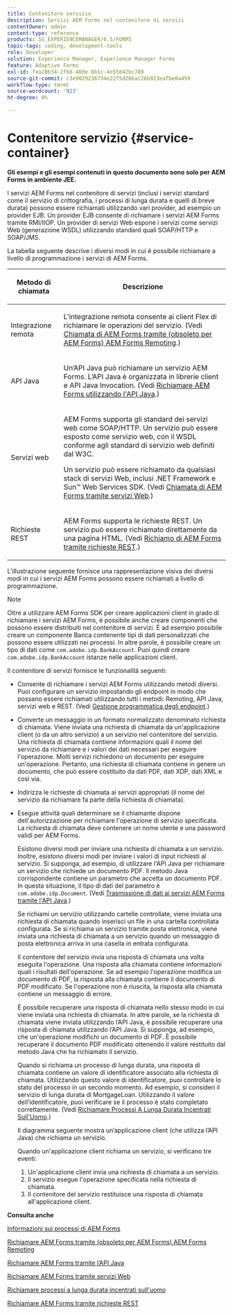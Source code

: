 ```yaml
---
title: Contenitore servizio
description: Servizi AEM Forms nel contenitore di servizi
contentOwner: admin
content-type: reference
products: SG_EXPERIENCEMANAGER/6.5/FORMS
topic-tags: coding, development-tools
role: Developer
solution: Experience Manager, Experience Manager Forms
feature: Adaptive Forms
exl-id: fea20b34-2f66-460e-8b1c-4e55842bc789
source-git-commit: c3e9029236734e22f5d266ac26b923eafbe0a459
workflow-type: tm+mt
source-wordcount: '923'
ht-degree: 0%

---
```


# Contenitore servizio {#service-container}

**Gli esempi e gli esempi contenuti in questo documento sono solo per AEM Forms in ambiente JEE.**

I servizi AEM Forms nel contenitore di servizi (inclusi i servizi standard come il servizio di crittografia, i processi di lunga durata e quelli di breve durata) possono essere richiamati utilizzando vari provider, ad esempio un provider EJB. Un provider EJB consente di richiamare i servizi AEM Forms tramite RMI/IIOP. Un provider di servizi Web espone i servizi come servizi Web (generazione WSDL) utilizzando standard quali SOAP/HTTP e SOAP/JMS.

La tabella seguente descrive i diversi modi in cui è possibile richiamare a livello di programmazione i servizi di AEM Forms.

<table>
 <thead>
  <tr>
   <th><p>Metodo di chiamata</p></th>
   <th><p>Descrizione</p></th>
  </tr>
 </thead>
 <tbody>
  <tr>
   <td><p>Integrazione remota</p></td>
   <td><p>L'integrazione remota consente ai client Flex di richiamare le operazioni del servizio. (Vedi <a href="/help/forms/developing/invoking-aem-forms-using-remoting.md#invoking-aem-forms-using-remoting">Chiamata di AEM Forms tramite (obsoleto per AEM Forms) AEM Forms Remoting</a>.)</p></td>
  </tr>
  <tr>
   <td><p>API Java</p></td>
   <td><p>Un’API Java può richiamare un servizio AEM Forms. L’API Java è organizzata in librerie client e API Java Invocation. (Vedi <a href="/help/forms/developing/invoking-aem-forms-using-java.md#invoking-aem-forms-using-the-java-api">Richiamare AEM Forms utilizzando l'API Java</a>.)</p></td>
  </tr>
  <tr>
   <td><p>Servizi web</p></td>
   <td><p>AEM Forms supporta gli standard dei servizi web come SOAP/HTTP. Un servizio può essere esposto come servizio web, con il WSDL conforme agli standard di servizio web definiti dal W3C.</p><p>Un servizio può essere richiamato da qualsiasi stack di servizi Web, inclusi .NET Framework e Sun™ Web Services SDK. (Vedi <a href="/help/forms/developing/invoking-aem-forms-using-web.md#invoking-aem-forms-using-web-services">Chiamata di AEM Forms tramite servizi Web</a>.)</p></td>
  </tr>
  <tr>
   <td><p>Richieste REST</p></td>
   <td><p>AEM Forms supporta le richieste REST. Un servizio può essere richiamato direttamente da una pagina HTML. (Vedi <a href="/help/forms/developing/invoking-aem-forms-using-rest.md#invoking-aem-forms-using-rest-requests">Richiamo di AEM Forms tramite richieste REST</a>.)</p></td>
  </tr>
 </tbody>
</table>

L’illustrazione seguente fornisce una rappresentazione visiva dei diversi modi in cui i servizi AEM Forms possono essere richiamati a livello di programmazione.

>[!NOTE]
>
>Oltre a utilizzare AEM Forms SDK per creare applicazioni client in grado di richiamare i servizi AEM Forms, è possibile anche creare componenti che possono essere distribuiti nel contenitore di servizi. È ad esempio possibile creare un componente Banca contenente tipi di dati personalizzati che possono essere utilizzati nei processi. In altre parole, è possibile creare un tipo di dati come `com.adobe.idp.BankAccount`. Puoi quindi creare `com.adobe.idp.BankAccount` istanze nelle applicazioni client.

Il contenitore di servizi fornisce le funzionalità seguenti:

* Consente di richiamare i servizi AEM Forms utilizzando metodi diversi. Puoi configurare un servizio impostando gli endpoint in modo che possano essere richiamati utilizzando tutti i metodi: Remoting, API Java, servizi web e REST. (Vedi [Gestione programmatica degli endpoint](/help/forms/developing/programmatically-endpoints.md#programmatically-managing-endpoints).)
* Converte un messaggio in un formato normalizzato denominato richiesta di chiamata. Viene inviata una richiesta di chiamata da un&#39;applicazione client (o da un altro servizio) a un servizio nel contenitore del servizio. Una richiesta di chiamata contiene informazioni quali il nome del servizio da richiamare e i valori dei dati necessari per eseguire l&#39;operazione. Molti servizi richiedono un documento per eseguire un&#39;operazione. Pertanto, una richiesta di chiamata contiene in genere un documento, che può essere costituito da dati PDF, dati XDP, dati XML e così via.
* Indirizza le richieste di chiamata ai servizi appropriati (il nome del servizio da richiamare fa parte della richiesta di chiamata).
* Esegue attività quali determinare se il chiamante dispone dell&#39;autorizzazione per richiamare l&#39;operazione di servizio specificata. La richiesta di chiamata deve contenere un nome utente e una password validi per AEM Forms.

  Esistono diversi modi per inviare una richiesta di chiamata a un servizio. Inoltre, esistono diversi modi per inviare i valori di input richiesti al servizio. Si supponga, ad esempio, di utilizzare l&#39;API Java per richiamare un servizio che richiede un documento PDF. Il metodo Java corrispondente contiene un parametro che accetta un documento PDF. In questa situazione, il tipo di dati del parametro è `com.adobe.idp.Document`. (Vedi [Trasmissione di dati ai servizi AEM Forms tramite l&#39;API Java](/help/forms/developing/invoking-aem-forms-using-java.md#passing-data-to-aem-forms-services-using-the-java-api).)

  Se richiami un servizio utilizzando cartelle controllate, viene inviata una richiesta di chiamata quando inserisci un file in una cartella controllata configurata. Se si richiama un servizio tramite posta elettronica, viene inviata una richiesta di chiamata a un servizio quando un messaggio di posta elettronica arriva in una casella in entrata configurata.

  Il contenitore del servizio invia una risposta di chiamata una volta eseguita l&#39;operazione. Una risposta alla chiamata contiene informazioni quali i risultati dell&#39;operazione. Se ad esempio l&#39;operazione modifica un documento di PDF, la risposta alla chiamata contiene il documento di PDF modificato. Se l&#39;operazione non è riuscita, la risposta alla chiamata contiene un messaggio di errore.

  È possibile recuperare una risposta di chiamata nello stesso modo in cui viene inviata una richiesta di chiamata. In altre parole, se la richiesta di chiamata viene inviata utilizzando l’API Java, è possibile recuperare una risposta di chiamata utilizzando l’API Java. Si supponga, ad esempio, che un&#39;operazione modifichi un documento di PDF. È possibile recuperare il documento PDF modificato ottenendo il valore restituito dal metodo Java che ha richiamato il servizio.

  Quando si richiama un processo di lunga durata, una risposta di chiamata contiene un valore di identificatore associato alla richiesta di chiamata. Utilizzando questo valore di identificatore, puoi controllare lo stato del processo in un secondo momento. Ad esempio, si consideri il servizio di lunga durata di MortgageLoan. Utilizzando il valore dell’identificatore, puoi verificare se il processo è stato completato correttamente. (Vedi [Richiamare Processi A Lunga Durata Incentrati Sull&#39;Uomo](/help/forms/developing/invoking-human-centric-long-lived.md#invoking-human-centric-long-lived-processes).)

  Il diagramma seguente mostra un’applicazione client (che utilizza l’API Java) che richiama un servizio.

  Quando un&#39;applicazione client richiama un servizio, si verificano tre eventi:

   1. Un&#39;applicazione client invia una richiesta di chiamata a un servizio.
   1. Il servizio esegue l&#39;operazione specificata nella richiesta di chiamata.
   1. Il contenitore del servizio restituisce una risposta di chiamata all&#39;applicazione client.

**Consulta anche**

[Informazioni sui processi di AEM Forms](/help/forms/developing/aem-forms-processes.md#understanding-aem-forms-processes)

[Richiamare AEM Forms tramite (obsoleto per AEM Forms) AEM Forms Remoting](/help/forms/developing/invoking-aem-forms-using-remoting.md#invoking-aem-forms-using-remoting)

[Richiamare AEM Forms tramite l’API Java](/help/forms/developing/invoking-aem-forms-using-java.md#invoking-aem-forms-using-the-java-api)

[Richiamare AEM Forms tramite servizi Web](/help/forms/developing/invoking-aem-forms-using-web.md#invoking-aem-forms-using-web-services)

[Richiamare processi a lunga durata incentrati sull&#39;uomo](/help/forms/developing/invoking-human-centric-long-lived.md#invoking-human-centric-long-lived-processes)

[Richiamare AEM Forms tramite richieste REST](/help/forms/developing/invoking-aem-forms-using-rest.md#invoking-aem-forms-using-rest-requests)
